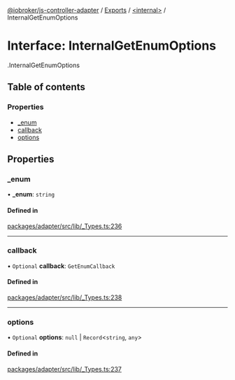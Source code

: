 [@iobroker/js-controller-adapter](../README.md) / [Exports](../modules.md) / [<internal\>](../modules/internal_.md) / InternalGetEnumOptions

# Interface: InternalGetEnumOptions

[<internal>](../modules/internal_.md).InternalGetEnumOptions

## Table of contents

### Properties

- [\_enum](internal_.InternalGetEnumOptions.md#_enum)
- [callback](internal_.InternalGetEnumOptions.md#callback)
- [options](internal_.InternalGetEnumOptions.md#options)

## Properties

### \_enum

• **\_enum**: `string`

#### Defined in

[packages/adapter/src/lib/_Types.ts:236](https://github.com/ioBroker/ioBroker.js-controller/blob/20e3f437/packages/adapter/src/lib/_Types.ts#L236)

___

### callback

• `Optional` **callback**: `GetEnumCallback`

#### Defined in

[packages/adapter/src/lib/_Types.ts:238](https://github.com/ioBroker/ioBroker.js-controller/blob/20e3f437/packages/adapter/src/lib/_Types.ts#L238)

___

### options

• `Optional` **options**: ``null`` \| `Record`<`string`, `any`\>

#### Defined in

[packages/adapter/src/lib/_Types.ts:237](https://github.com/ioBroker/ioBroker.js-controller/blob/20e3f437/packages/adapter/src/lib/_Types.ts#L237)
